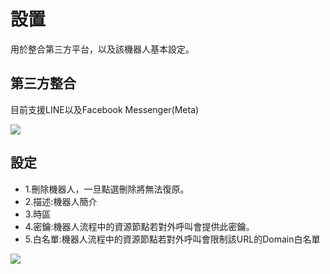 # 設置
用於整合第三方平台，以及該機器人基本設定。

## 第三方整合

目前支援LINE以及Facebook Messenger(Meta)

![](../../../../../images/docs/image118.png)

## 設定

- 1.刪除機器人，一旦點選刪除將無法復原。
- 2.描述:機器人簡介
- 3.時區
- 4.密鑰:機器人流程中的資源節點若對外呼叫會提供此密鑰。
- 5.白名單:機器人流程中的資源節點若對外呼叫會限制該URL的Domain白名單

![](../../../../../images/docs/image119.png)
